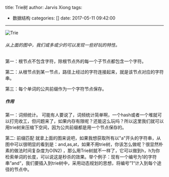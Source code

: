 title: Trie树
author: Jarvis Xiong
tags:
  - 数据结构
categories: []
date: 2017-05-11 09:42:00
---
![Trie](http://pic002.cnblogs.com/images/2012/214741/2012112521092438.png)

###### 从上面的图中，我们或多或少的可以发现一些好玩的特性。

第一：根节点不包含字符，除根节点外的每一个子节点都包含一个字符。

第二：从根节点到某一节点，路径上经过的字符连接起来，就是该节点对应的字符串。

第三：每个单词的公共前缀作为一个字符节点保存。

##### 作用
第一：词频统计。
   可能有人要说了，词频统计简单啊，一个hash或者一个堆就可以打完收工，但问题来了，如果内存有限呢？还能这么玩吗？所以这里我们就可以用trie树来压缩下空间，因为公共前缀都是用一个节点保存的。

第二: 前缀匹配
   就拿上面的图来说吧，如果我想获取所有以"a"开头的字符串，从图中可以很明显的看到是：and,as,at，如果不用trie树，你该怎么做呢？很显然朴素的做法时间复杂度为O(N2) ，那么用Trie树就不一样了，它可以做到h，h为你检索单词的长度，可以说这是秒杀的效果。举个例子：现有一个编号为1的字符串”and“，我们要插入到trie树中，采用动态规划的思想，将编号”1“计入到每个途径的节点中。